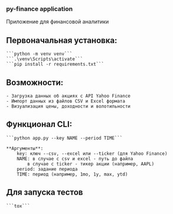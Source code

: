 ### py-finance application

Приложение для финансовой аналитики

## Первоначальная установка:
    ```python -m venv venv```
    ```.\venv\Scripts\activate```
    ```pip install -r requirements.txt```

## Возможности:
    - Загрузка данных об акциях с API Yahoo Finance
    - Импорт данных из файлов CSV и Excel формата
    - Визуализация цены, доходности и волотильности

## Функционал CLI:
    ```python app.py --key NAME --period TIME```

    **Аргументы**:
        key: ключ --сsv, --excel или --ticker (для Yahoo Finance)
        NAME: в случае с csv и excel - путь до файла
            в случае с ticker - тикер акции (например, AAPL)
        period: задание периода
        TIME: период (например, 1mo, 1y, max, ytd)

## Для запуска тестов
    ```tox```